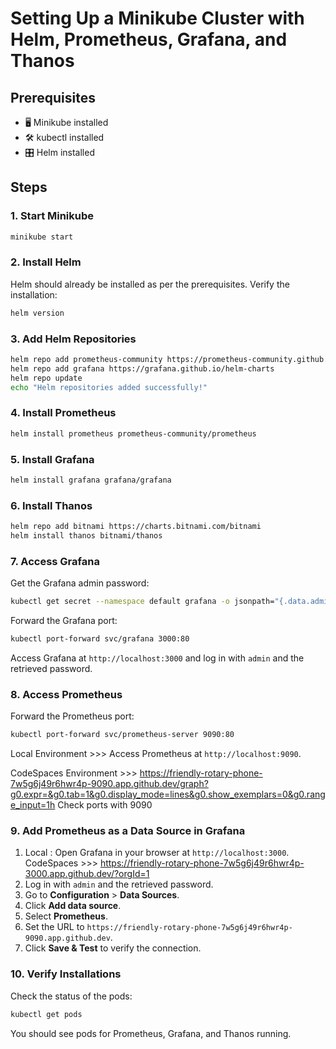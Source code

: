 # Setting Up a Minikube Cluster with Helm, Prometheus, Grafana, and Thanos

## Prerequisites
- 🖥️ Minikube installed
- 🛠️ kubectl installed
- 🎛️ Helm installed

## Steps

### 1. Start Minikube
```bash
minikube start
```

### 2. Install Helm
Helm should already be installed as per the prerequisites. Verify the installation:
```bash
helm version
```

### 3. Add Helm Repositories
```bash
helm repo add prometheus-community https://prometheus-community.github.io/helm-charts
helm repo add grafana https://grafana.github.io/helm-charts
helm repo update
echo "Helm repositories added successfully!"
```

### 4. Install Prometheus
```bash
helm install prometheus prometheus-community/prometheus
```

### 5. Install Grafana
```bash
helm install grafana grafana/grafana
```

### 6. Install Thanos
```bash
helm repo add bitnami https://charts.bitnami.com/bitnami
helm install thanos bitnami/thanos
```

### 7. Access Grafana
Get the Grafana admin password:
```bash
kubectl get secret --namespace default grafana -o jsonpath="{.data.admin-password}" | base64 --decode ; echo
```
Forward the Grafana port:
```bash
kubectl port-forward svc/grafana 3000:80
```
Access Grafana at `http://localhost:3000` and log in with `admin` and the retrieved password.

### 8. Access Prometheus
Forward the Prometheus port:
```bash
kubectl port-forward svc/prometheus-server 9090:80
```
Local Environment >>> Access Prometheus at `http://localhost:9090`.

CodeSpaces Environment >>> 
https://friendly-rotary-phone-7w5g6j49r6hwr4p-9090.app.github.dev/graph?g0.expr=&g0.tab=1&g0.display_mode=lines&g0.show_exemplars=0&g0.range_input=1h
Check ports with 9090

### 9. Add Prometheus as a Data Source in Grafana
1. Local : Open Grafana in your browser at `http://localhost:3000`.
CodeSpaces >>> https://friendly-rotary-phone-7w5g6j49r6hwr4p-3000.app.github.dev/?orgId=1
2. Log in with `admin` and the retrieved password.
3. Go to **Configuration** > **Data Sources**.
4. Click **Add data source**.
5. Select **Prometheus**.
6. Set the URL to `https://friendly-rotary-phone-7w5g6j49r6hwr4p-9090.app.github.dev`.
7. Click **Save & Test** to verify the connection.

### 10. Verify Installations
Check the status of the pods:
```bash
kubectl get pods
```

You should see pods for Prometheus, Grafana, and Thanos running.

